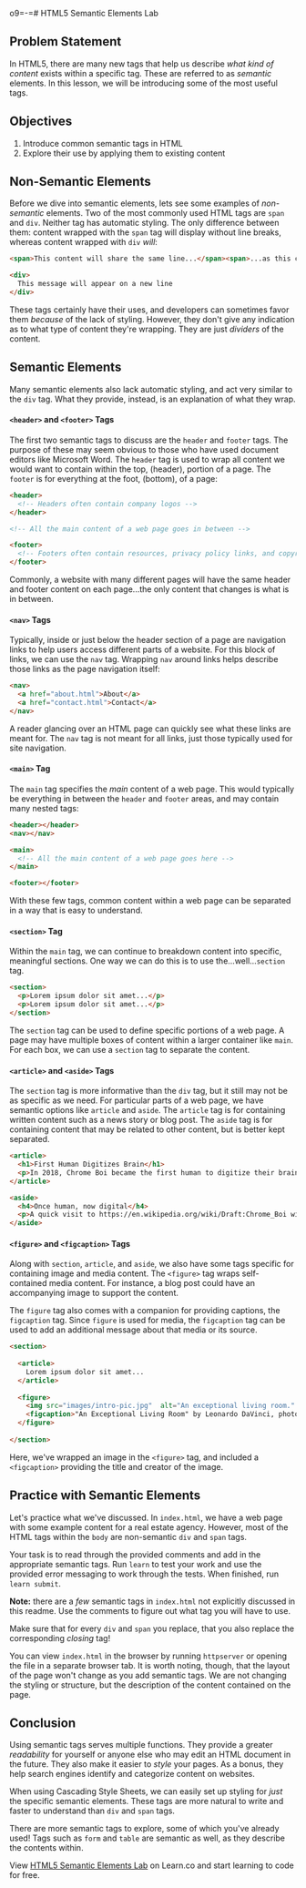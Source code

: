 o9=-=# HTML5 Semantic Elements Lab

## Problem Statement

In HTML5, there are many new tags that help us describe _what kind of content_
exists within a specific tag. These are referred to as _semantic_ elements. In
this lesson, we will be introducing some of the most useful tags.


## Objectives

1. Introduce common semantic tags in HTML
2. Explore their use by applying them to existing content


## Non-Semantic Elements

Before we dive into semantic elements, lets see some examples of _non-semantic_
elements. Two of the most commonly used HTML tags are `span` and `div`. Neither
tag has automatic styling. The only difference between them: content wrapped
with the `span` tag will display without line breaks, whereas content wrapped
with `div` _will_:

```html
<span>This content will share the same line...</span><span>...as this content</span>

<div>
  This message will appear on a new line
</div>
```

These tags certainly have their uses, and developers can sometimes favor them
_because_ of the lack of styling. However, they don't give any indication as to
what type of content they're wrapping. They are just _dividers_ of the content.


## Semantic Elements

Many semantic elements also lack automatic styling, and act very similar to the
`div` tag. What they provide, instead, is an explanation of what they wrap.


#### `<header>` and `<footer>` Tags

The first two semantic tags to discuss are the `header` and `footer` tags. The
purpose of these may seem obvious to those who have used document editors like
Microsoft Word. The `header` tag is used to wrap all content we would want to
contain within the top, (header), portion of a page. The `footer` is for everything
at the foot, (bottom), of a page:

```html
<header>
  <!-- Headers often contain company logos -->
</header>

<!-- All the main content of a web page goes in between -->

<footer>
  <!-- Footers often contain resources, privacy policy links, and copyright information -->
</footer>
```

Commonly, a website with many different pages will have the same header and
footer content on each page...the only content that changes is what is in
between.


#### `<nav>` Tags

Typically, inside or just below the header section of a page are navigation
links to help users access different parts of a website. For this block of
links, we can use the `nav` tag. Wrapping `nav` around links helps describe
those links as the page navigation itself:

```html
<nav>
  <a href="about.html">About</a>
  <a href="contact.html">Contact</a>
</nav>
```

A reader glancing over an HTML page can quickly see what these links are meant
for. The `nav` tag is not meant for all links, just those typically used for
site navigation.


#### `<main>` Tag

The `main` tag specifies the _main_ content of a web page.  This would typically
be everything in between the `header` and `footer` areas, and may contain many
nested tags:

```html
<header></header>
<nav></nav>

<main>
  <!-- All the main content of a web page goes here -->
</main>

<footer></footer>
```

With these few tags, common content within a web page can be separated in a way
that is easy to understand.


#### `<section>` Tag

Within the `main` tag, we can continue to breakdown content into specific,
meaningful sections. One way we can do this is to use the...well...`section` tag.

```html
<section>
  <p>Lorem ipsum dolor sit amet...</p>
  <p>Lorem ipsum dolor sit amet...</p>
</section>
```

The `section` tag can be used to define specific portions of a web page. A page
may have multiple boxes of content within a larger container like `main`. For
each box, we can use a `section` tag to separate the content.


#### `<article>` and `<aside>` Tags

The `section` tag is more informative than the `div` tag, but it still may not
be as specific as we need.  For particular parts of a web page, we have semantic
options like `article` and `aside`. The `article` tag is for containing written
content such as a news story or blog post. The `aside` tag is for containing
content that may be related to other content, but is better kept separated.

```html
<article>
  <h1>First Human Digitizes Brain</h1>
  <p>In 2018, Chrome Boi became the first human to digitize their brain. They now live in the Internet.</p>
</article>

<aside>
  <h4>Once human, now digital</h4>
  <p>A quick visit to https://en.wikipedia.org/wiki/Draft:Chrome_Boi will show you the ascended individual</p>
</aside>
```


#### `<figure>` and `<figcaption>` Tags

Along with `section`, `article`, and `aside`, we also have some tags specific for
containing image and media content. The `<figure>` tag wraps self-contained
media content. For instance, a blog post could have an accompanying image to
support the content.

The `figure` tag also comes with a companion for providing captions, the
`figcaption` tag.  Since `figure` is used for media, the `figcaption` tag can be
used to add an additional message about that media or its source.

```html
<section>
  
  <article>
    Lorem ipsum dolor sit amet...
  </article>
  
  <figure>
    <img src="images/intro-pic.jpg"  alt="An exceptional living room." title="Welcome to Exceptional Living Rooms">
    <figcaption>"An Exceptional Living Room" by Leonardo DaVinci, photograph</figcaption>
  </figure>
  
</section>
```

Here, we've wrapped an image in the `<figure>` tag, and included a `<figcaption>`
providing the title and creator of the image.


## Practice with Semantic Elements

Let's practice what we've discussed. In `index.html`, we have a web page with
some example content for a real estate agency. However, most of the HTML tags
within the `body` are non-semantic `div` and `span` tags.

Your task is to read through the provided comments and add in the appropriate
semantic tags. Run `learn` to test your work and use the provided error
messaging to work through the tests. When finished, run `learn submit`.

**Note:** there are a _few_ semantic tags in `index.html` not explicitly
discussed in this readme. Use the comments to figure out what tag you will have
to use.

Make sure that for every `div` and `span` you replace, that you also replace the
corresponding _closing_ tag!

You can view `index.html` in the browser by running `httpserver` or opening the
file in a separate browser tab.  It is worth noting, though, that the layout of
the page won't change as you add semantic tags. We are not changing the styling
or structure, but the description of the content contained on the page.


## Conclusion

Using semantic tags serves multiple functions. They provide a greater
_readability_ for yourself or anyone else who may edit an HTML document in the
future. They also make it easier to _style_ your pages. As a bonus, they help
search engines identify and categorize content on websites. 

When using Cascading Style Sheets, we can easily set up styling for _just_ the
specific semantic elements. These tags are more natural to write and faster to
understand than `div` and `span` tags.

There are more semantic tags to explore, some of which you've already used! Tags
such as `form` and `table` are semantic as well, as they describe the contents
within.

<p data-visibility='hidden'>View <a href='https://learn.co/lessons/html5-semantic-containers-code-along' title='HTML5 Semantic Containers Code-along'>HTML5 Semantic Elements Lab</a> on Learn.co and start learning to code for free.</p>
